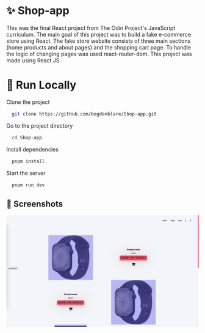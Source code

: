# ✨ Shop-app
This was the final React project from The Odin Project's JavaScript curriculum. The main goal of this project was to build a fake e-commerce store using React. The fake store website consists of three main sections (home products and about pages) and the shopping cart page. To handle the logic of changing pages was used react-router-dom. This project was made using React JS.

# 🔧 Run Locally

Clone the project

```bash
  git clone https://github.com/bogdanblare/Shop-app.git
```

Go to the project directory

```bash
  cd Shop-app
```

Install dependencies

```bash
  pnpm install
```

Start the server

```bash
  pnpm run dev
```


## 📸 Screenshots

![App Screenshot](https://raw.githubusercontent.com/bogdanblare/Shop-app/master/Screenshot.png)

